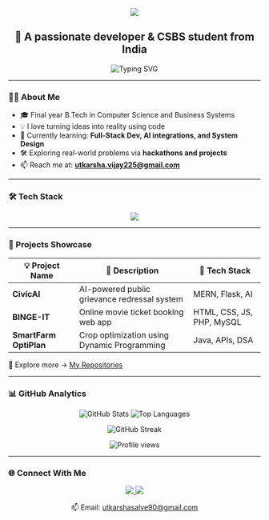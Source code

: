 <!-- HEADER BANNER -->
<p align="center">
  <img src="https://capsule-render.vercel.app/api?type=waving&color=0d1117&height=250&section=header&text=Hi%20👋%20I'm%20Utkarsha&fontSize=40&fontAlignY=40&desc=Welcome%20to%20my%20GitHub%20Profile!&descSize=20&descAlignY=60&theme=tokyonight" />
</p>

<h2 align="center">🚀 A passionate developer & CSBS student from India</h2>

<!-- TYPING ANIMATION -->
<p align="center">
  <img src="https://readme-typing-svg.demolab.com?font=Fira+Code&size=22&pause=1000&center=true&vCenter=true&width=500&lines=Final+Year+B.Tech+CSBS+Student;Full-Stack+Developer+%7C+AI+Explorer;Hackathon+Participant+%7C+Open+Source+Contributor" alt="Typing SVG" />
</p>

---

### 👨‍💻 About Me

- 🎓 Final year B.Tech in Computer Science and Business Systems  
- 💡 I love turning ideas into reality using code  
- 🌱 Currently learning: **Full-Stack Dev, AI integrations, and System Design**  
- 🛠️ Exploring real-world problems via **hackathons and projects**  
- 📫 Reach me at: **utkarsha.vijay225@gmail.com**

---

### 🛠️ Tech Stack

<p align="center">
  <img src="https://skillicons.dev/icons?i=java,python,js,html,css,react,nodejs,mongodb,mysql,php,firebase,git,github,vscode,postman,figma&perline=8" />
</p>

---

### 🚀 Projects Showcase

| 💡 Project Name | 📝 Description | 🔧 Tech Stack |
|----------------|----------------|---------------|
| **CivicAI** | AI-powered public grievance redressal system | MERN, Flask, AI |
| **BINGE-IT** | Online movie ticket booking web app | HTML, CSS, JS, PHP, MySQL |
| **SmartFarm OptiPlan** | Crop optimization using Dynamic Programming | Java, APIs, DSA |

📂 Explore more → [My Repositories](https://github.com/CodeWithUtkarsha?tab=repositories)

---

### 📊 GitHub Analytics

<p align="center">
  <img src="https://github-readme-stats.vercel.app/api?username=CodeWithUtkarsha&show_icons=true&theme=tokyonight&hide_border=true" alt="GitHub Stats" />
  <img src="https://github-readme-stats.vercel.app/api/top-langs/?username=CodeWithUtkarsha&layout=compact&theme=tokyonight&hide_border=true" alt="Top Languages" />
</p>

<p align="center">
  <img src="https://github-readme-streak-stats.herokuapp.com/?user=CodeWithUtkarsha&theme=tokyonight&hide_border=true" alt="GitHub Streak" />
</p>

<p align="center">
  <img src="https://komarev.com/ghpvc/?username=CodeWithUtkarsha&style=flat-square&color=blue" alt="Profile views" />
</p>

---

### 🌐 Connect With Me

<p align="center">
  <a href="http://www.linkedin.com/in/utkarsha-salve-253b95259/" target="_blank">
    <img src="https://img.shields.io/badge/-LinkedIn-blue?style=for-the-badge&logo=linkedin">
  </a>
  <a href="mailto:utkarshasalve90@gmail.com" target="_blank">
    <img src="https://img.shields.io/badge/-Email-D14836?style=for-the-badge&logo=gmail&logoColor=white">
  </a>
</p>

<p align="center">
  📫 Email: <a href="mailto:utkarshasalve90@gmail.com">utkarshasalve90@gmail.com</a>
</p>
